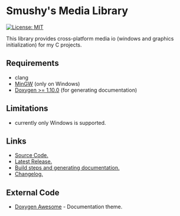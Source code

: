 Smushy's Media Library
=====================
[![License: MIT](https://img.shields.io/badge/License-MIT-yellow.svg)](https://opensource.org/licenses/MIT)

This library provides cross-platform media io
(windows and graphics initialization) for my C projects.

## Requirements
- clang
- [MinGW](https://www.mingw-w64.org/) (only on Windows)
- [Doxygen >= 1.10.0](https://www.doxygen.nl/) (for generating documentation)

## Limitations
- currently only Windows is supported.

<!-- TODO(alicia): Latest Release link! -->
## Links
- [Source Code.](https://github.com/smushy64/medialib)
- [Latest Release.](https://github.com/smushy64/medialib)
- [Build steps and generating documentation.](./BUILD.md)
- [Changelog.](./CHANGELOG.md)

## External Code
- [Doxygen Awesome](https://jothepro.github.io/doxygen-awesome-css/) - Documentation theme.

